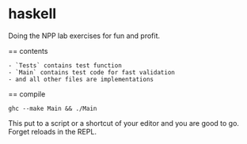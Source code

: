 haskell
=======

Doing the NPP lab exercises for fun and profit.

== contents

    - `Tests` contains test function
    - `Main` contains test code for fast validation
    - and all other files are implementations
    
== compile

    ghc --make Main && ./Main
    
This put to a script or a shortcut of your editor and you are good to go. Forget reloads in the REPL.
